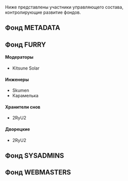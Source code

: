 Ниже представлены участники управляющего состава, контролирующие развитие фондов.

## Фонд METADATA

## Фонд FURRY

#### Модераторы

* Kitsune Solar

#### Инженеры

* Skumen
* Карамелька

#### Хранители снов

* 2RyU2

#### Дворецкие

* 2RyU2

## Фонд SYSADMINS

## Фонд WEBMASTERS
